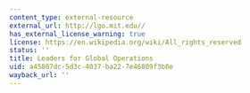 ```yaml
---
content_type: external-resource
external_url: http://lgo.mit.edu//
has_external_license_warning: true
license: https://en.wikipedia.org/wiki/All_rights_reserved
status: ''
title: Leaders for Global Operations
uid: a45807dc-5d3c-4037-ba22-7e46809f3b0e
wayback_url: ''
---
```

